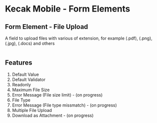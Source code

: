 # Kecak Mobile - Form Elements #

## Form Element - File Upload ##
A field to upload files with various of extension, for example (.pdf), (.png), (.jpg), (.docs) and others

<img src="https://raw.githubusercontent.com/kinnara-digital-studio/kecak-workflow/master/docs/assets/mobile-form-elemnts/textfield.png" alt="" />

## Features

1. Default Value
2. Default Validator
3. Readonly
4. Maximum File Size
5. Error Message (File size limit) - (on progress)
6. File Type
7. Error Message (File type missmatch) - (on progress)
8. Multiple File Upload
9. Download as Attachment - (on progress)